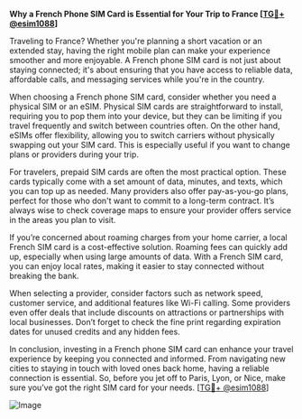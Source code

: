 **Why a French Phone SIM Card is Essential for Your Trip to France [[TG💪+ @esim1088](https://t.me/s/esim1088)]**

Traveling to France? Whether you're planning a short vacation or an extended stay, having the right mobile plan can make your experience smoother and more enjoyable. A French phone SIM card is not just about staying connected; it's about ensuring that you have access to reliable data, affordable calls, and messaging services while you're in the country.

When choosing a French phone SIM card, consider whether you need a physical SIM or an eSIM. Physical SIM cards are straightforward to install, requiring you to pop them into your device, but they can be limiting if you travel frequently and switch between countries often. On the other hand, eSIMs offer flexibility, allowing you to switch carriers without physically swapping out your SIM card. This is especially useful if you want to change plans or providers during your trip.

For travelers, prepaid SIM cards are often the most practical option. These cards typically come with a set amount of data, minutes, and texts, which you can top up as needed. Many providers also offer pay-as-you-go plans, perfect for those who don't want to commit to a long-term contract. It’s always wise to check coverage maps to ensure your provider offers service in the areas you plan to visit.

If you’re concerned about roaming charges from your home carrier, a local French SIM card is a cost-effective solution. Roaming fees can quickly add up, especially when using large amounts of data. With a French SIM card, you can enjoy local rates, making it easier to stay connected without breaking the bank.

When selecting a provider, consider factors such as network speed, customer service, and additional features like Wi-Fi calling. Some providers even offer deals that include discounts on attractions or partnerships with local businesses. Don’t forget to check the fine print regarding expiration dates for unused credits and any hidden fees.

In conclusion, investing in a French phone SIM card can enhance your travel experience by keeping you connected and informed. From navigating new cities to staying in touch with loved ones back home, having a reliable connection is essential. So, before you jet off to Paris, Lyon, or Nice, make sure you’ve got the right SIM card for your needs. [[TG💪+ @esim1088](https://t.me/s/esim1088)]

![Image](https://i.postimg.cc/Y0z9fWf4/image.png)